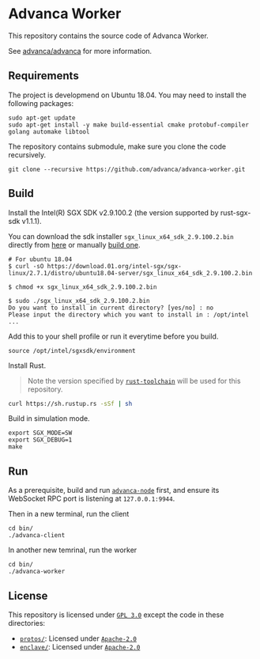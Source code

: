 # Advanca Worker

This repository contains the source code of Advanca Worker.

See [advanca/advanca](https://github.com/advanca/advanca) for more information.

## Requirements

The project is developmend on Ubuntu 18.04. You may need to install the following packages:

```
sudo apt-get update
sudo apt-get install -y make build-essential cmake protobuf-compiler golang automake libtool
```
The repository contains submodule, make sure you clone the code recursively.

```
git clone --recursive https://github.com/advanca/advanca-worker.git
```

## Build

Install the Intel(R) SGX SDK v2.9.100.2 (the version supported by rust-sgx-sdk v1.1.1).

You can download the sdk installer `sgx_linux_x64_sdk_2.9.100.2.bin` directly from [here](https://download.01.org/intel-sgx/sgx-linux/2.9/distro/) or manually [build one](https://github.com/intel/linux-sgx/tree/sgx_2.9#build-the-intelr-sgx-sdk-and-intelr-sgx-psw-package).

```console
# For ubuntu 18.04
$ curl -sO https://download.01.org/intel-sgx/sgx-linux/2.7.1/distro/ubuntu18.04-server/sgx_linux_x64_sdk_2.9.100.2.bin

$ chmod +x sgx_linux_x64_sdk_2.9.100.2.bin

$ sudo ./sgx_linux_x64_sdk_2.9.100.2.bin
Do you want to install in current directory? [yes/no] : no
Please input the directory which you want to install in : /opt/intel
...
```

Add this to your shell profile or run it everytime before you build.

```
source /opt/intel/sgxsdk/environment
```

Install Rust.

> Note the version specified by [`rust-toolchain`](rust-toolchain) will be used for this repository.

```bash
curl https://sh.rustup.rs -sSf | sh
```

Build in simulation mode.

```
export SGX_MODE=SW
export SGX_DEBUG=1
make
```

## Run

As a prerequisite, build and run [`advanca-node`](https://github.com/advanca/advanca-node) first, and ensure its WebSocket RPC port is listening at `127.0.0.1:9944`.

Then in a new terminal, run the client

```
cd bin/
./advanca-client
```

In another new temrinal, run the worker

```
cd bin/
./advanca-worker
```

## License

This repository is licensed under [`GPL 3.0`](LICENSE) except the code in these directories:

- [`protos/`](protos): Licensed under [`Apache-2.0`](protos/LICENSE)
- [`enclave/`](enclave): Licensed under [`Apache-2.0`](enclave/LICENSE)
